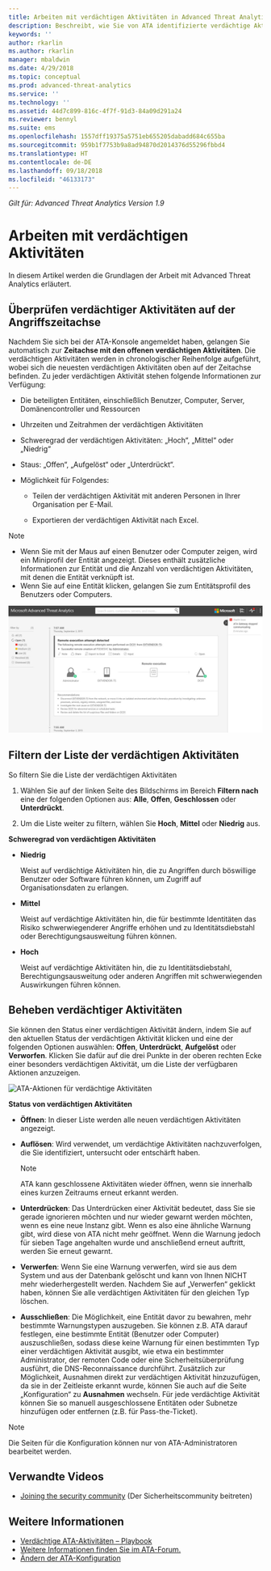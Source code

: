 ```yaml
---
title: Arbeiten mit verdächtigen Aktivitäten in Advanced Threat Analytics | Microsoft-Dokumentation
description: Beschreibt, wie Sie von ATA identifizierte verdächtige Aktivitäten überprüfen.
keywords: ''
author: rkarlin
ms.author: rkarlin
manager: mbaldwin
ms.date: 4/29/2018
ms.topic: conceptual
ms.prod: advanced-threat-analytics
ms.service: ''
ms.technology: ''
ms.assetid: 44d7c899-816c-4f7f-91d3-84a09d291a24
ms.reviewer: bennyl
ms.suite: ems
ms.openlocfilehash: 1557dff19375a5751eb655205dabadd684c655ba
ms.sourcegitcommit: 959b1f7753b9a8ad94870d2014376d55296fbbd4
ms.translationtype: HT
ms.contentlocale: de-DE
ms.lasthandoff: 09/18/2018
ms.locfileid: "46133173"
---
```

*Gilt für: Advanced Threat Analytics Version 1.9*



# <a name="working-with-suspicious-activities"></a>Arbeiten mit verdächtigen Aktivitäten
In diesem Artikel werden die Grundlagen der Arbeit mit Advanced Threat Analytics erläutert.

## <a name="review-suspicious-activities-on-the-attack-time-line"></a>Überprüfen verdächtiger Aktivitäten auf der Angriffszeitachse
Nachdem Sie sich bei der ATA-Konsole angemeldet haben, gelangen Sie automatisch zur **Zeitachse mit den offenen verdächtigen Aktivitäten**. Die verdächtigen Aktivitäten werden in chronologischer Reihenfolge aufgeführt, wobei sich die neuesten verdächtigen Aktivitäten oben auf der Zeitachse befinden.
Zu jeder verdächtigen Aktivität stehen folgende Informationen zur Verfügung:

-   Die beteiligten Entitäten, einschließlich Benutzer, Computer, Server, Domänencontroller und Ressourcen

-   Uhrzeiten und Zeitrahmen der verdächtigen Aktivitäten

-   Schweregrad der verdächtigen Aktivitäten: „Hoch“, „Mittel“ oder „Niedrig“

-   Staus: „Offen“, „Aufgelöst“ oder „Unterdrückt“.

-   Möglichkeit für Folgendes:

    -   Teilen der verdächtigen Aktivität mit anderen Personen in Ihrer Organisation per E-Mail.

    -   Exportieren der verdächtigen Aktivität nach Excel.

> [!NOTE]
> -   Wenn Sie mit der Maus auf einen Benutzer oder Computer zeigen, wird ein Miniprofil der Entität angezeigt. Dieses enthält zusätzliche Informationen zur Entität und die Anzahl von verdächtigen Aktivitäten, mit denen die Entität verknüpft ist.
> -   Wenn Sie auf eine Entität klicken, gelangen Sie zum Entitätsprofil des Benutzers oder Computers.

![Abbildung der Zeitachse für verdächtige Aktivitäten von ATA](media/ATA-Suspicious-Activity-Timeline.JPG)

## <a name="filter-suspicious-activities-list"></a>Filtern der Liste der verdächtigen Aktivitäten
So filtern Sie die Liste der verdächtigen Aktivitäten

1.  Wählen Sie auf der linken Seite des Bildschirms im Bereich **Filtern nach** eine der folgenden Optionen aus: **Alle**, **Offen**, **Geschlossen** oder **Unterdrückt**.

2.  Um die Liste weiter zu filtern, wählen Sie **Hoch**, **Mittel** oder **Niedrig** aus.

**Schweregrad von verdächtigen Aktivitäten**

-   **Niedrig**

    Weist auf verdächtige Aktivitäten hin, die zu Angriffen durch böswillige Benutzer oder Software führen können, um Zugriff auf Organisationsdaten zu erlangen.

-   **Mittel**

    Weist auf verdächtige Aktivitäten hin, die für bestimmte Identitäten das Risiko schwerwiegenderer Angriffe erhöhen und zu Identitätsdiebstahl oder Berechtigungsausweitung führen können.

-   **Hoch**

    Weist auf verdächtige Aktivitäten hin, die zu Identitätsdiebstahl, Berechtigungsausweitung oder anderen Angriffen mit schwerwiegenden Auswirkungen führen können.




## <a name="remediating-suspicious-activities"></a>Beheben verdächtiger Aktivitäten
Sie können den Status einer verdächtigen Aktivität ändern, indem Sie auf den aktuellen Status der verdächtigen Aktivität klicken und eine der folgenden Optionen auswählen: **Offen**, **Unterdrückt**, **Aufgelöst** oder **Verworfen**.
Klicken Sie dafür auf die drei Punkte in der oberen rechten Ecke einer besonders verdächtigen Aktivität, um die Liste der verfügbaren Aktionen anzuzeigen.

![ATA-Aktionen für verdächtige Aktivitäten](./media/sa-actions.png)

**Status von verdächtigen Aktivitäten**

-   **Öffnen**: In dieser Liste werden alle neuen verdächtigen Aktivitäten angezeigt.

-   **Auflösen**: Wird verwendet, um verdächtige Aktivitäten nachzuverfolgen, die Sie identifiziert, untersucht oder entschärft haben.

    > [!NOTE]
    > ATA kann geschlossene Aktivitäten wieder öffnen, wenn sie innerhalb eines kurzen Zeitraums erneut erkannt werden.

-   **Unterdrücken**: Das Unterdrücken einer Aktivität bedeutet, dass Sie sie gerade ignorieren möchten und nur wieder gewarnt werden möchten, wenn es eine neue Instanz gibt. Wenn es also eine ähnliche Warnung gibt, wird diese von ATA nicht mehr geöffnet. Wenn die Warnung jedoch für sieben Tage angehalten wurde und anschließend erneut auftritt, werden Sie erneut gewarnt.

- **Verwerfen**: Wenn Sie eine Warnung verwerfen, wird sie aus dem System und aus der Datenbank gelöscht und kann von Ihnen NICHT mehr wiederhergestellt werden. Nachdem Sie auf „Verwerfen“ geklickt haben, können Sie alle verdächtigen Aktivitäten für den gleichen Typ löschen.

- **Ausschließen**: Die Möglichkeit, eine Entität davor zu bewahren, mehr bestimmte Warnungstypen auszugeben. Sie können z.B. ATA darauf festlegen, eine bestimmte Entität (Benutzer oder Computer) auszuschließen, sodass diese keine Warnung für einen bestimmten Typ einer verdächtigen Aktivität ausgibt, wie etwa ein bestimmter Administrator, der remoten Code oder eine Sicherheitsüberprüfung ausführt, die DNS-Reconnaissance durchführt. Zusätzlich zur Möglichkeit, Ausnahmen direkt zur verdächtigen Aktivität hinzuzufügen, da sie in der Zeitleiste erkannt wurde, können Sie auch auf die Seite „Konfiguration“ zu **Ausnahmen** wechseln. Für jede verdächtige Aktivität können Sie so manuell ausgeschlossene Entitäten oder Subnetze hinzufügen oder entfernen (z.B. für Pass-the-Ticket). 
> [!NOTE]
> Die Seiten für die Konfiguration können nur von ATA-Administratoren bearbeitet werden.


## <a name="related-videos"></a>Verwandte Videos
- [Joining the security community](https://channel9.msdn.com/Shows/Microsoft-Security/Join-the-Security-Community) (Der Sicherheitscommunity beitreten)


## <a name="see-also"></a>Weitere Informationen
- [Verdächtige ATA-Aktivitäten – Playbook](http://aka.ms/ataplaybook)
- [Weitere Informationen finden Sie im ATA-Forum.](https://social.technet.microsoft.com/Forums/security/home?forum=mata)
- [Ändern der ATA-Konfiguration](modifying-ata-center-configuration.md)
